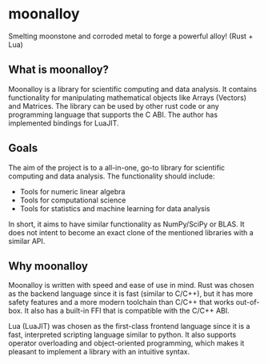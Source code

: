 # moonalloy

Smelting moonstone and corroded metal to forge a powerful alloy! (Rust + Lua)

## What is moonalloy?

Moonalloy is a library for scientific computing and data analysis.
It contains functionality for manipulating mathematical objects
like Arrays (Vectors) and Matrices.
The library can be used by other rust code or any programming language
that supports the C ABI. The author has implemented bindings for LuaJIT.

## Goals

The aim of the project is to a all-in-one, go-to library for scientific computing
and data analysis. The functionality should include:

* Tools for numeric linear algebra
* Tools for computational science
* Tools for statistics and machine learning for data analysis

In short, it aims to have similar functionality as NumPy/SciPy or BLAS.
It does not intent to become an exact clone of the mentioned libraries
with a similar API.

## Why moonalloy

Moonalloy is written with speed and ease of use in mind.
Rust was chosen as the backend language since it is fast (similar to C/C++),
but it has more safety features and a more modern toolchain than C/C++
that works out-of-box. It also has a built-in FFI that is compatible
with the C/C++ ABI.

Lua (LuaJIT) was chosen as the first-class frontend language since it is a fast,
interpreted scripting language similar to python.
It also supports operator overloading and object-oriented programming,
which makes it pleasant to implement a library with an intuitive syntax.
